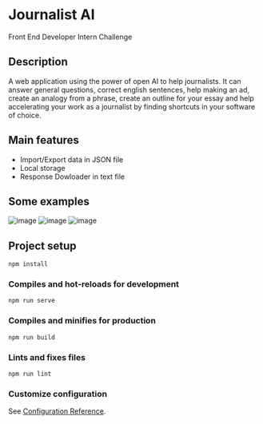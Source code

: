 # Journalist AI
Front End Developer Intern Challenge

## Description
A web application using the power of open AI to help journalists. It can answer general questions, correct english sentences, help making an ad, create an analogy from a phrase, create an outline for your essay and help accelerating your work as a journalist by finding shortcuts in your software of choice.

## Main features
- Import/Export data in JSON file
- Local storage
- Response Dowloader in text file

## Some examples
![image](https://user-images.githubusercontent.com/74157473/168493044-e0bb3644-8648-4903-8baa-f5200f0bb56d.png)
![image](https://user-images.githubusercontent.com/74157473/168493048-6b69f008-9c3a-4b36-8c22-e77c8a8d6e7d.png)
![image](https://user-images.githubusercontent.com/74157473/168493060-89b67c4c-3237-4507-8862-100110dd0dc9.png)


## Project setup
```
npm install
```

### Compiles and hot-reloads for development
```
npm run serve
```

### Compiles and minifies for production
```
npm run build
```

### Lints and fixes files
```
npm run lint
```

### Customize configuration
See [Configuration Reference](https://cli.vuejs.org/config/).
